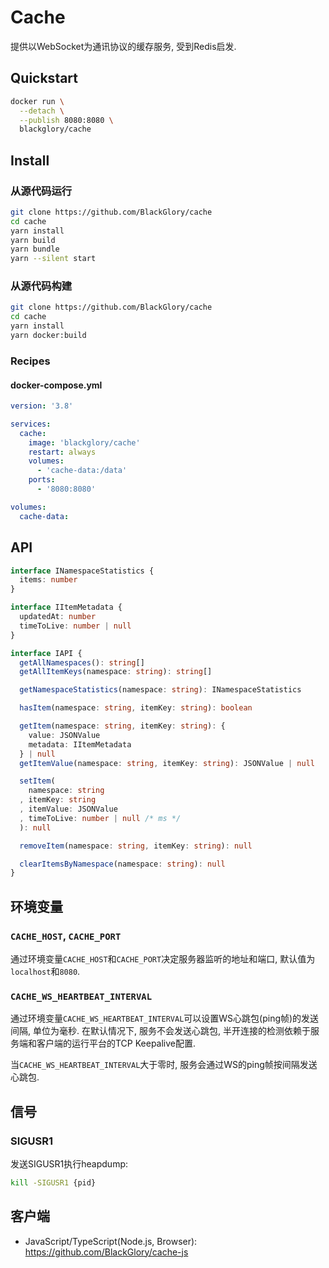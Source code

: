 # Cache
提供以WebSocket为通讯协议的缓存服务, 受到Redis启发.

## Quickstart
```sh
docker run \
  --detach \
  --publish 8080:8080 \
  blackglory/cache
```

## Install
### 从源代码运行
```sh
git clone https://github.com/BlackGlory/cache
cd cache
yarn install
yarn build
yarn bundle
yarn --silent start
```

### 从源代码构建
```sh
git clone https://github.com/BlackGlory/cache
cd cache
yarn install
yarn docker:build
```

### Recipes
#### docker-compose.yml
```yaml
version: '3.8'

services:
  cache:
    image: 'blackglory/cache'
    restart: always
    volumes:
      - 'cache-data:/data'
    ports:
      - '8080:8080'

volumes:
  cache-data:
```

## API
```ts
interface INamespaceStatistics {
  items: number
}

interface IItemMetadata {
  updatedAt: number
  timeToLive: number | null
}

interface IAPI {
  getAllNamespaces(): string[]
  getAllItemKeys(namespace: string): string[]

  getNamespaceStatistics(namespace: string): INamespaceStatistics

  hasItem(namespace: string, itemKey: string): boolean

  getItem(namespace: string, itemKey: string): {
    value: JSONValue
    metadata: IItemMetadata
  } | null
  getItemValue(namespace: string, itemKey: string): JSONValue | null

  setItem(
    namespace: string
  , itemKey: string
  , itemValue: JSONValue
  , timeToLive: number | null /* ms */
  ): null

  removeItem(namespace: string, itemKey: string): null

  clearItemsByNamespace(namespace: string): null
}
```

## 环境变量
### `CACHE_HOST`, `CACHE_PORT`
通过环境变量`CACHE_HOST`和`CACHE_PORT`决定服务器监听的地址和端口,
默认值为`localhost`和`8080`.

### `CACHE_WS_HEARTBEAT_INTERVAL`
通过环境变量`CACHE_WS_HEARTBEAT_INTERVAL`可以设置WS心跳包(ping帧)的发送间隔, 单位为毫秒.
在默认情况下, 服务不会发送心跳包,
半开连接的检测依赖于服务端和客户端的运行平台的TCP Keepalive配置.

当`CACHE_WS_HEARTBEAT_INTERVAL`大于零时,
服务会通过WS的ping帧按间隔发送心跳包.

## 信号
### SIGUSR1
发送SIGUSR1执行heapdump:
```sh
kill -SIGUSR1 {pid}
```

## 客户端
- JavaScript/TypeScript(Node.js, Browser): <https://github.com/BlackGlory/cache-js>
